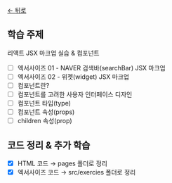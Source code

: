 [← 뒤로](../README.md)

## 학습 주제

리액트 JSX 마크업 실습 & 컴포넌트

- [ ] 엑서사이즈 01 - NAVER 검색바(searchBar) JSX 마크업
- [ ] 엑서사이즈 02 - 위젯(widget) JSX 마크업
- [ ] 컴포넌트란?
- [ ] 컴포넌트를 고려한 사용자 인터페이스 디자인
- [ ] 컴포넌트 타입(type)
- [ ] 컴포넌트 속성(props)
- [ ] children 속성(prop)

## 코드 정리 & 추가 학습

- [x] HTML 코드 → pages 폴더로 정리
- [x] 엑서사이즈 코드 → src/exercies 폴더로 정리
